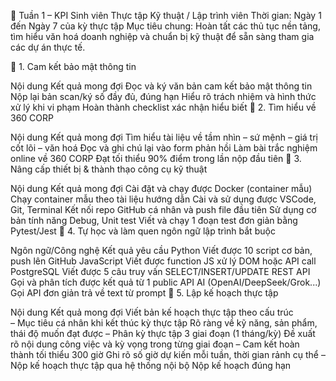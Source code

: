 🎯 Tuần 1 – KPI Sinh viên Thực tập Kỹ thuật / Lập trình viên
Thời gian: Ngày 1 đến Ngày 7 của kỳ thực tập
Mục tiêu chung: Hoàn tất các thủ tục nền tảng, tìm hiểu văn hoá doanh nghiệp và chuẩn bị kỹ thuật để sẵn sàng tham gia các dự án thực tế.

🔹 1. Cam kết bảo mật thông tin

Nội dung	Kết quả mong đợi
Đọc và ký văn bản cam kết bảo mật thông tin	Nộp lại bản scan/ký số đầy đủ, đúng hạn
Hiểu rõ trách nhiệm và hình thức xử lý khi vi phạm	Hoàn thành checklist xác nhận hiểu biết
🔹 2. Tìm hiểu về 360 CORP

Nội dung	Kết quả mong đợi
Tìm hiểu tài liệu về tầm nhìn – sứ mệnh – giá trị cốt lõi – văn hoá	Đọc và ghi chú lại vào form phản hồi
Làm bài trắc nghiệm online về 360 CORP	Đạt tối thiểu 90% điểm trong lần nộp đầu tiên
🔹 3. Nâng cấp thiết bị & thành thạo công cụ kỹ thuật

Nội dung	Kết quả mong đợi
Cài đặt và chạy được Docker (container mẫu)	Chạy container mẫu theo tài liệu hướng dẫn
Cài và sử dụng được VSCode, Git, Terminal	Kết nối repo GitHub cá nhân và push file đầu tiên
Sử dụng cơ bản tính năng Debug, Unit test	Viết và chạy 1 đoạn test đơn giản bằng Pytest/Jest
🔹 4. Tự học và làm quen ngôn ngữ lập trình bắt buộc

Ngôn ngữ/Công nghệ	Kết quả yêu cầu
Python	Viết được 10 script cơ bản, push lên GitHub
JavaScript	Viết được function JS xử lý DOM hoặc API call
PostgreSQL	Viết được 5 câu truy vấn SELECT/INSERT/UPDATE
REST API	Gọi và phân tích được kết quả từ 1 public API
AI (OpenAI/DeepSeek/Grok...)	Gọi API đơn giản trả về text từ prompt
🔹 5. Lập kế hoạch thực tập

Nội dung	Kết quả mong đợi
Viết bản kế hoạch thực tập theo cấu trúc	
– Mục tiêu cá nhân khi kết thúc kỳ thực tập	Rõ ràng về kỹ năng, sản phẩm, thái độ muốn đạt được
– Phân kỳ thực tập 3 giai đoạn (1 tháng/kỳ)	Đề xuất rõ nội dung công việc và kỳ vọng trong từng giai đoạn
– Cam kết hoàn thành tối thiểu 300 giờ	Ghi rõ số giờ dự kiến mỗi tuần, thời gian rảnh cụ thể
– Nộp kế hoạch thực tập qua hệ thống nội bộ	Nộp kế hoạch đúng hạn